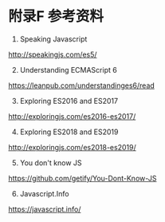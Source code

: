# 附录F 参考资料
1. Speaking Javascript

<http://speakingjs.com/es5/>

2. Understanding ECMAScript 6

<https://leanpub.com/understandinges6/read>

3. Exploring ES2016 and ES2017

<http://exploringjs.com/es2016-es2017/>

4. Exploring ES2018 and ES2019

<http://exploringjs.com/es2018-es2019/>

5. You don't know JS

<https://github.com/getify/You-Dont-Know-JS>

6. Javascript.Info

<https://javascript.info/>
